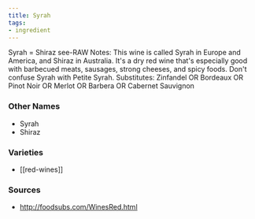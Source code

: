 ```yaml
---
title: Syrah
tags:
- ingredient
---
```

Syrah = Shiraz see-RAW Notes: This wine is called Syrah in Europe and America, and Shiraz in Australia. It's a dry red wine that's especially good with barbecued meats, sausages, strong cheeses, and spicy foods. Don't confuse Syrah with Petite Syrah. Substitutes: Zinfandel OR Bordeaux OR Pinot Noir OR Merlot OR Barbera OR Cabernet Sauvignon

### Other Names

* Syrah
* Shiraz

### Varieties

* [[red-wines]]

### Sources
* http://foodsubs.com/WinesRed.html
